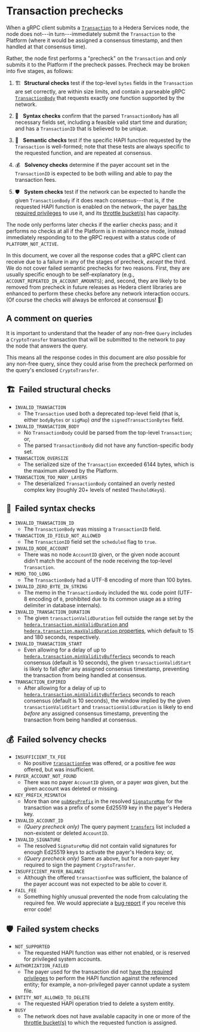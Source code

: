 # Transaction prechecks

When a gRPC client submits a [`Transaction`](https://hashgraph.github.io/hedera-protobufs/#Transaction.proto)
to a Hedera Services node, the node does not---in turn---immediately
submit the `Transaction` to the Platform (where it would be assigned 
a consensus timestamp, and then handled at that consensus time).

Rather, the node first performs a "precheck" on the `Transaction` and 
_only_ submits it to the Platform if the precheck passes. Precheck 
may be broken into five stages, as follows:
  1. :building_construction:&nbsp;&nbsp;**Structural checks** test 
  if the top-level `bytes` fields in the `Transaction` are set 
  correctly, are within size limits, and contain a parseable
  gRPC [`TransactionBody`](https://hashgraph.github.io/hedera-protobufs/#TransactionBody.proto) 
  that requests exactly one function supported by the network.

  2. :memo:&nbsp;&nbsp; **Syntax checks** confirm that the parsed
  `TransactionBody` has all necessary fields set, including 
  a feasible valid start time and duration; and has a
  `TransactionID` that is believed to be unique.

  3. :dart:&nbsp;&nbsp; **Semantic checks** test if the specific HAPI
  function requested by the `Transaction` is well-formed; note
  that these tests are always specific to the requested function, 
  and are repeated at consensus.

  4. :moneybag:&nbsp;&nbsp; **Solvency checks** determine if the payer 
  account set in the `TransactionID` is expected to be both 
  willing and able to pay the transaction fees.

  5. :shield:&nbsp;&nbsp; **System checks** test if the network can be 
  expected to handle the given `TransactionBody` if it does reach 
  consensus---that is, if the requested HAPI function is enabled 
  on the network, the payer 
  [has the required privileges](./privileged-transactions.md) to use it, 
  and its [throttle bucket(s)](./throttle-design.md) has capacity.

The node only performs later checks if the earlier checks pass; and 
it performs no checks at all if the Platform is in maintenance mode, 
instead immediately responding to to the gRPC request with a status 
code of `PLATFORM_NOT_ACTIVE`.

In this document, we cover all the response codes that a gRPC client 
can receive due to a failure in any of the stages of precheck, _except_
the third. We do not cover failed semantic prechecks for two reasons.
First, they are usually specific enough to be self-explanatory (e.g.,  
`ACCOUNT_REPEATED_IN_ACCOUNT_AMOUNTS`); and, second, they are likely to 
be removed from precheck in future releases as Hedera client libraries 
are enhanced to perform these checks before any network interaction occurs. 
(Of course the checks will always be enforced at consensus! :guard:)

## A comment on queries
It is important to understand that the header of any non-free `Query` 
includes a `CryptoTransfer` transaction that will be submitted to the 
network to pay the node that answers the query. 

This means all the response codes in this document are _also_ 
possible for any non-free query, since they could arise from the 
precheck performed on the query's enclosed `CryptoTransfer`.  

## :building_construction:&nbsp; Failed structural checks
- `INVALID_TRANSACTION`
  * The `Transaction` used both a deprecated top-level field (that is,
    either `bodyBytes` or `sigMap`) _and_ the `signedTransactionBytes` field.
- `INVALID_TRANSACTION_BODY`
  * No `TransactionBody` could be parsed from the top-level `Transaction`; or,
  * The parsed `TransactionBody` did not have any function-specific body set.
- `TRANSACTION_OVERSIZE`
  * The serialized size of the `Transaction` exceeded 6144 bytes,
    which is the maximum allowed by the Platform.
- `TRANSACTION_TOO_MANY_LAYERS`
  * The deserialized `TransactionBody` contained an overly nested 
    complex key (roughly 20+ levels of nested `ThesholdKey`s).

## :memo:&nbsp; Failed syntax checks
- `INVALID_TRANSACTION_ID`
  * The `TransactionBody` was missing a `TransactionID` field.
- `TRANSACTION_ID_FIELD_NOT_ALLOWED`
  * The `TransactionID` field set the `scheduled` flag to `true`.
- `INVALID_NODE_ACCOUNT`
  * There was no node `AccountID` given, or the given node 
    account didn't match the account of the node receiving the
    top-level `Transaction`. 
- `MEMO_TOO_LONG`
  * The `TransactionBody` had a UTF-8 encoding of more than 100 bytes.
- `INVALID_ZERO_BYTE_IN_STRING`
  * The memo in the `TransactionBody` included the `NUL` code point 
    (UTF-8 encoding of `0`, prohibited due to its common usage as a 
    string delimiter in database internals).
- `INVALID_TRANSACTION_DURATION`
  * The given `transactionValidDuration` fell outside the range set
    by the [`hedera.transaction.minValidDuration` and 
    `hedera.transaction.maxValidDuration` properties](../hedera-node/src/main/resources/bootstrap.properties), 
    which default to 15 and 180 seconds, respectively.
- `INVALID_TRANSACTION_START`
  * Even allowing for a delay of up to 
    [`hedera.transaction.minValidityBufferSecs`](../hedera-node/src/main/resources/bootstrap.properties) 
    seconds to reach consensus (default is 10 seconds), the given 
    `transactionValidStart` is likely to fall _after_ any assigned 
    consensus timestamp, preventing the transaction from being handled 
    at consensus.
- `TRANSACTION_EXPIRED`
  * After allowing for a delay of up to 
    [`hedera.transaction.minValidityBufferSecs`](../hedera-node/src/main/resources/bootstrap.properties) 
    seconds to reach consensus (default is 10 seconds), the window 
    implied by the given `transactionValidStart` and 
    `transactionValidDuration` is likely to end _before_ any 
    assigned consensus timestamp, preventing the transaction 
    from being handled at consensus.

## :moneybag:&nbsp; Failed solvency checks
- `INSUFFICIENT_TX_FEE`
  * No positive [`transactionFee`](https://hashgraph.github.io/hedera-protobufs/#proto.TransactionBody) 
    was offered, or a positive fee _was_ offered, but was insufficient.
- `PAYER_ACCOUNT_NOT_FOUND`
  * There was no payer `AccountID` given, or a payer _was_ given, 
    but the given account was deleted or missing.
- `KEY_PREFIX_MISMATCH`
  * More than one [`pubKeyPrefix`](https://hashgraph.github.io/hedera-protobufs/#proto.SignaturePair) 
    in the resolved [`SignatureMap`](https://hashgraph.github.io/hedera-protobufs/#proto.SignatureMap) 
    for the transaction was a prefix of some Ed25519 key in the 
    payer's Hedera key.
- `INVALID_ACCOUNT_ID` 
  * _(Query precheck only)_ The query payment [`transfers`](https://hashgraph.github.io/hedera-protobufs/#proto.TransferList)
    list included a non-existent or deleted `AccountID`.
- `INVALID_SIGNATURE`
  * The resolved `SignatureMap` did not contain valid signatures
    for enough Ed25519 keys to activate the payer's Hedera key; or,
  * _(Query precheck only)_ Same as above, but for a non-payer key
    required to sign the payment `CryptoTransfer`.
- `INSUFFICIENT_PAYER_BALANCE`
  * Although the offered `transactionFee` was sufficient, the balance
    of the payer account was not expected to be able to cover it. 
- `FAIL_FEE`
  * Something highly unusual prevented the node from calculating the
    required fee. We would appreciate a [bug report](https://github.com/hashgraph/hedera-services/issues/new?assignees=&labels=bug&template=1-bug-report.md&title=)
    if you receive this error code! 

## :shield:&nbsp; Failed system checks
- `NOT_SUPPORTED`
  * The requested HAPI function was either not enabled, or is reserved
    for privileged system accounts.
- `AUTHORIZATION_FAILED`
  * The payer used for the transaction did not [have the required privileges](./privileged-transactions.md)
    to perform the HAPI function against the referenced entity; for
    example, a non-privileged payer cannot update a system file.
- `ENTITY_NOT_ALLOWED_TO_DELETE`
  * The requested HAPI operation tried to delete a system entity.
- `BUSY`
  * The network does not have available capacity in one or 
    more of the [throttle bucket(s)](./throttle-design.md) to 
    which the requested function is assigned.
